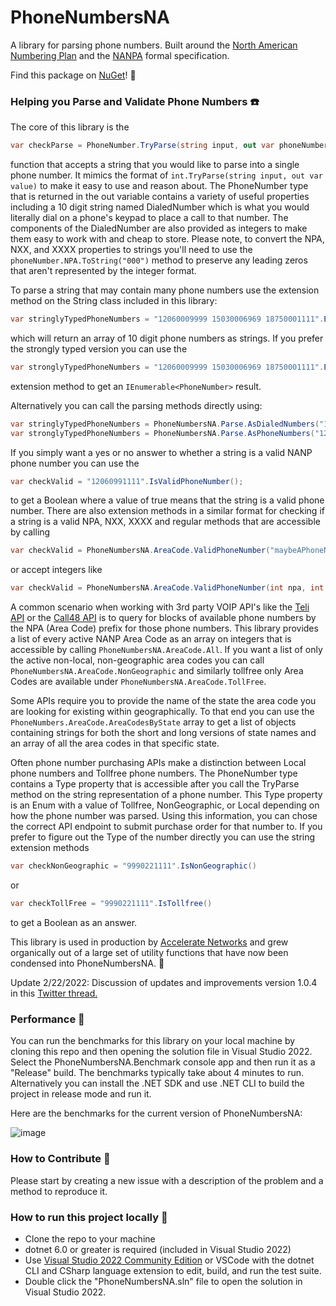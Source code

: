 # PhoneNumbersNA
A library for parsing phone numbers. Built around the [North American Numbering Plan](https://en.wikipedia.org/wiki/North_American_Numbering_Plan) and the [NANPA](https://nationalnanpa.com/) formal specification.

Find this package on [NuGet](https://www.nuget.org/packages/PhoneNumbersNA/)! 🚀

### Helping you Parse and Validate Phone Numbers ☎️ ###

The core of this library is the 
```csharp
var checkParse = PhoneNumber.TryParse(string input, out var phoneNumber);
```
function that accepts a string that you would like to parse into a single phone number. It mimics the format of ```int.TryParse(string input, out var value)``` to make it easy to use and reason about. The PhoneNumber type that is returned in the out variable contains a variety of useful properties including a 10 digit string named DialedNumber which is what you would literally dial on a phone's keypad to place a call to that number. The components of the DialedNumber are also provided as integers to make them easy to work with and cheap to store. Please note, to convert the NPA, NXX, and XXXX properties to strings you'll need to use the ```phoneNumber.NPA.ToString("000")``` method to preserve any leading zeros that aren't represented by the integer format.

To parse a string that may contain many phone numbers use the extension method on the String class included in this library:
```csharp
var stringlyTypedPhoneNumbers = "12060009999 15030006969 18750001111".ExtractDialedNumbers();
```
which will return an array of 10 digit phone numbers as strings. If you prefer the strongly typed version you can use the 
```csharp
var stronglyTypedPhoneNumbers = "12060009999 15030006969 18750001111".ExtractPhoneNumbers();
```
extension method to get an ```IEnumerable<PhoneNumber>``` result.

Alternatively you can call the parsing methods directly using:
```csharp
var stringlyTypedPhoneNumbers = PhoneNumbersNA.Parse.AsDialedNumbers("12060009999 15030006969 18750001111");
var stronglyTypedPhoneNumbers = PhoneNumbersNA.Parse.AsPhoneNumbers("12060009999 15030006969 18750001111");
```
  
If you simply want a yes or no answer to whether a string is a valid NANP phone number you can use the 
```csharp
var checkValid = "12060991111".IsValidPhoneNumber();
```
to get a Boolean where a value of true means that the string is a valid phone number. There are also extension methods in a similar format for checking if a string is a valid NPA, NXX, XXXX and regular methods that are accessible by calling
```csharp
var checkValid = PhoneNumbersNA.AreaCode.ValidPhoneNumber("maybeAPhoneNumber");
``` 
or accept integers like 
```csharp
var checkValid = PhoneNumbersNA.AreaCode.ValidPhoneNumber(int npa, int nxx, int xxxx);
```
  
A common scenario when working with 3rd party VOIP API's like the [Teli API](https://apidocs.teleapi.net/api/) or the [Call48 API](https://apicontrol.call48.com/apidocs#did-did-lookup-get) is to query for blocks of available phone numbers by the NPA (Area Code) prefix for those phone numbers. This library provides a list of every active NANP Area Code as an array on integers that is accessible by calling ```PhoneNumbersNA.AreaCode.All```. If you want a list of only the active non-local, non-geographic area codes you can call ```PhoneNumbersNA.AreaCode.NonGeographic``` and similarly tollfree only Area Codes are available under ```PhoneNumbersNA.AreaCode.TollFree```. 
  
Some APIs require you to provide the name of the state the area code you are looking for existing within geographically. To that end you can use the ```PhoneNumbers.AreaCode.AreaCodesByState``` array to get a list of objects containing strings for both the short and long versions of state names and an array of all the area codes in that specific state.
  
Often phone number purchasing APIs make a distinction between Local phone numbers and Tollfree phone numbers. The PhoneNumber type contains a Type property that is accessible after you call the TryParse method on the string representation of a phone number. This Type property is an Enum with a value of Tollfree, NonGeographic, or Local depending on how the phone number was parsed. Using this information, you can chose the correct API endpoint to submit purchase order for that number to. If you prefer to figure out the Type of the number directly you can use the string extension methods 
```csharp
var checkNonGeographic = "9990221111".IsNonGeographic()
```
or 
```csharp
var checkTollFree = "9990221111".IsTollfree()
```
to get a Boolean as an answer.

This library is used in production by [Accelerate Networks](https://github.com/AccelerateNetworks/NumberSearch) and grew organically out of a large set of utility functions that have now been condensed into PhoneNumbersNA. 🥳

Update 2/22/2022: Discussion of updates and improvements version 1.0.4 in this [Twitter thread.](https://twitter.com/UncheckedError/status/1496217725559005186)

### Performance 🚅 ###
You can run the benchmarks for this library on your local machine by cloning this repo and then opening the solution file in Visual Studio 2022. Select the PhoneNumbersNA.Benchmark console app and then run it as a "Release" build. The benchmarks typically take about 4 minutes to run. Alternatively you can install the .NET SDK and use .NET CLI to build the project in release mode and run it.

Here are the benchmarks for the current version of PhoneNumbersNA:

![image](https://user-images.githubusercontent.com/11726956/155625946-5931aa98-b577-4bad-b5d5-0618cb9e1ac4.png)

### How to Contribute 🤝 ###
Please start by creating a new issue with a description of the problem and a method to reproduce it.
  
### How to run this project locally 🏃 ###
  * Clone the repo to your machine
  * dotnet 6.0 or greater is required (included in Visual Studio 2022)
  * Use [Visual Studio 2022 Community Edition](https://visualstudio.microsoft.com/vs/preview/) or VSCode with the dotnet CLI and CSharp language extension to edit, build, and run the test suite.
  * Double click the "PhoneNumbersNA.sln" file to open the solution in Visual Studio 2022.
